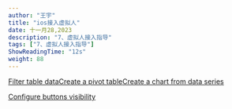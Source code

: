 ```yaml
---
author: "王宇"
title: "ios接入虚拟人"
date: 十一月28,2023
description: "7、虚拟人接入指导"
tags: ["7、虚拟人接入指导"]
ShowReadingTime: "12s"
weight: 88
---
```

[Filter table data](#)[Create a pivot table](#)[Create a chart from data series](#)

[Configure buttons visibility](/users/tfac-settings.action)